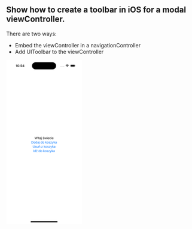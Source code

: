 ## Show how to create a toolbar in iOS for a modal viewController.

There are two ways:
- Embed the viewController in a navigationController
- Add UIToolbar to the viewController

<img src="preview.png" width="40%" >
